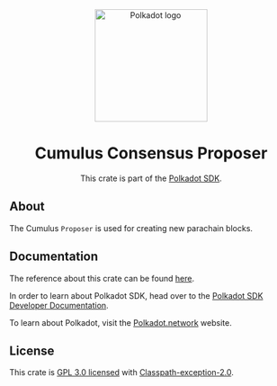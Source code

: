 <div align="center">

<img src="https://raw.githubusercontent.com/paritytech/polkadot-sdk/rzadp/readmes/docs/images/Polkadot_Logo_Horizontal_Pink_BlackOnWhite.png" alt="Polkadot logo" width="200">

# Cumulus Consensus Proposer

This crate is part of the [Polkadot SDK](https://github.com/paritytech/polkadot-sdk/).

</div>

## About

The Cumulus `Proposer` is used for creating new parachain blocks.

## Documentation

The reference about this crate can be found [here](https://paritytech.github.io/polkadot-sdk/master/cumulus_client_consensus_proposer).

In order to learn about Polkadot SDK, head over to the [Polkadot SDK Developer Documentation](https://paritytech.github.io/polkadot-sdk/master/polkadot_sdk_docs/index.html).

To learn about Polkadot, visit the [Polkadot.network](https://polkadot.network/) website.

## License

This crate is [GPL 3.0 licensed](https://spdx.org/licenses/GPL-3.0-only.html) with [Classpath-exception-2.0](https://spdx.org/licenses/Classpath-exception-2.0.html).
